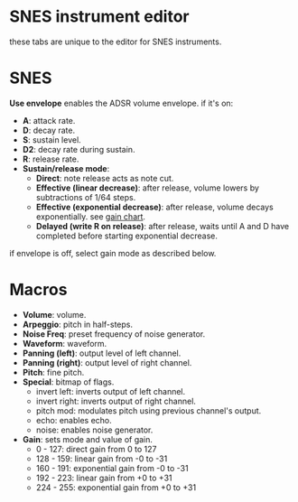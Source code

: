 # SNES instrument editor

these tabs are unique to the editor for SNES instruments.



# SNES

**Use envelope** enables the ADSR volume envelope. if it's on:

- **A**: attack rate.
- **D**: decay rate.
- **S**: sustain level.
- **D2**: decay rate during sustain.
- **R**: release rate.
- **Sustain/release mode**:
  - **Direct**: note release acts as note cut.
  - **Effective (linear decrease)**: after release, volume lowers by subtractions of 1/64 steps.
  - **Effective (exponential decrease)**: after release, volume decays exponentially. see [gain chart](../7-systems/snes.md).
  - **Delayed (write R on release)**: after release, waits until A and D have completed before starting exponential decrease.

if envelope is off, select gain mode as described below.



# Macros

- **Volume**: volume.
- **Arpeggio**: pitch in half-steps.
- **Noise Freq**: preset frequency of noise generator.
- **Waveform**: waveform.
- **Panning (left)**: output level of left channel.
- **Panning (right)**: output level of right channel.
- **Pitch**: fine pitch.
- **Special**: bitmap of flags.
  - invert left: inverts output of left channel.
  - invert right: inverts output of right channel.
  - pitch mod: modulates pitch using previous channel's output.
  - echo: enables echo.
  - noise: enables noise generator.
- **Gain**: sets mode and value of gain.
  - 0 - 127: direct gain from 0 to 127
  - 128 - 159: linear gain from -0 to -31
  - 160 - 191: exponential gain from -0 to -31
  - 192 - 223: linear gain from +0 to +31
  - 224 - 255: exponential gain from +0 to +31
